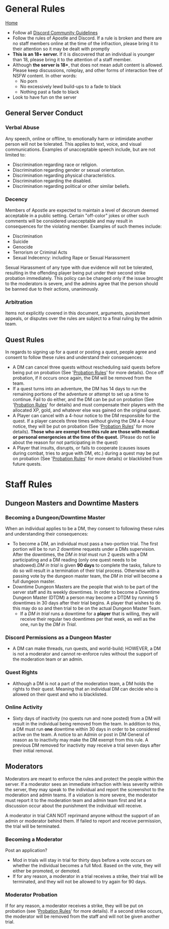 # General Rules
[Home](../11%20General/11.01%20Server%20Introduction.md)

- Follow all [Discord Community Guidelines](https://discord.com/guidelines)
- Follow the rules of Apostle and Discord. If a rule is broken and there are no staff members online at the time of the infraction, please bring it to their attention so it may be dealt with promptly
- **This is an 18+ server.** If it is discovered that an individual is younger than 18, please bring it to the attention of a staff member.
- Although **the server is 18+**, that does not mean adult content is allowed. Please keep discussions, roleplay, and other forms of interaction free of NSFW content. In other words:
    - No porn 
    - No excessively lewd build-ups to a fade to black
    - Nothing past a fade to black
- Look to have fun on the server

## General Server Conduct
### Verbal Abuse
Any speech, online or offline, to emotionally harm or intimidate another person will not be tolerated. This applies to text, voice, and visual communications. Examples of unacceptable speech include, but are not limited to: 
- Discrimination regarding race or religion. 
- Discrimination regarding gender or sexual orientation. 
- Discrimination regarding physical characteristics. 
- Discrimination regarding the disabled. 
- Discrimination regarding political or other similar beliefs.

### Decency
Members of Apostle are expected to maintain a level of decorum deemed acceptable in a public setting. Certain "off-color" jokes or other such comments will be considered unacceptable and may result in consequences for the violating member. Examples of such themes include: 
- Discrimination 
- Suicide 
- Genocide 
- Terrorism or Criminal Acts 
- Sexual Indecency: including Rape or Sexual Harassment

Sexual Harassment of any type with due evidence will not be tolerated, resulting in the offending player being put under their second strike probation immediately. This policy can be changed only if the issue brought to the moderators is severe, and the admins agree that the person should be banned due to their actions, unanimously.

### Arbitration
Items not explicitly covered in this document, arguments, punishment appeals, or disputes over the rules are subject to a final ruling by the admin team.

## Quest Rules
In regards to signing up for a quest or posting a quest, people agree and consent to follow these rules and understand their consequences:
- A DM can cancel three quests without rescheduling said quests before being put on probation (See '[Probation Rules](11.04%20Probation%20Rules.md)' for more details). Once off probation, if it occurs once again, the DM will be removed from the team. 
- If a quest turns into an adventure, the DM has 14 days to run the remaining portions of the adventure or attempt to set up a time to continue. Fail to do either, and the DM can be put on probation (See '[Probation Rules](11.04%20Probation%20Rules.md)' for details) and must compensate their players with the allocated XP, gold, and whatever else was gained on the original quest. 
- A Player can cancel with a 4-hour notice to the DM responsible for the quest. If a player cancels three times without giving the DM a 4-hour notice, they will be put on probation (See '[Probation Rules](11.04%20Probation%20Rules.md)' for more details). **Those who are exempt from this rule are those with medical or personal emergencies at the time of the quest.** (Please do not lie about the reason for not participating in the quest)
- A Player that insults, disrupts, or fails to cooperate (causes issues during combat, tries to argue with DM, etc.) during a quest may be put on probation (See '[Probation Rules](11.04%20Probation%20Rules.md)' for more details) or blacklisted from future quests. 

# Staff Rules
## Dungeon Masters and Downtime Masters

### Becoming a Dungeon/Downtime Master
When an individual applies to be a DM, they consent to following these rules and understanding their consequences:
- To become a DM, an individual must pass a two-portion trial. The first portion will be to run 2 downtime requests under a DMs supervision. After the downtimes, the *DM in trial* must run 2 quests with a DM participating and a DM reading (only one quest needs to be shadowed).*DM in trial* is given **90 days** to complete the tasks, failure to do so will result in a termination of their trial process. Otherwise with a passing vote by the dungeon master team, the *DM in trial* will become a full dungeon master.
- Downtime Dungeon Masters are the people that wish to be part of the server staff and its weekly downtimes. In order to become a Downtime Dungeon Master (DTDM) a person may become a DTDM by running 5 downtimes in 30 days after their trial begins. A player that wishes to do this may do so and then trial to be on the actual Dungeon Master Team.
    - If a *DM in trial* runs a downtime for a **player** that is willing, they will receive their regular two downtimes per that week, as well as the one, run by the *DM in Trial*.

### Discord Permissions as a Dungeon Master
- A DM can make threads, run quests, and world-build; HOWEVER, a DM is not a moderator and cannot re-enforce rules without the support of the moderation team or an admin. 

### Quest Rights
- Although a DM is not a part of the moderation team, a DM holds the rights to their quest. Meaning that an individual DM can decide who is allowed on their quest and who is blacklisted. 

### Online Activity
- Sixty days of inactivity (no quests run and none posted) from a DM will result in the individual being removed from the team. In addition to this, a DM must run **one** downtime within 30 days in order to be considered active on the team. A notice to an Admin or post in DM General of reason as to inactivity may make the DM exempt from this rule. A previous DM removed for inactivity may receive a trial seven days after their initial removal. 

## Moderators
Moderators are meant to enforce the rules and protect the people within the server. If a moderator sees an immediate infraction with less severity within the server, they may speak to the individual and report the screenshot to the moderation and admin teams. If a violation is more severe, the moderator must report it to the moderation team and admin team first and let a discussion occur about the punishment the individual will receive. 

A moderator in trial CAN NOT reprimand anyone without the support of an admin or moderator behind them. If failed to report and receive permission, the trial will be terminated.

### Becoming a Moderator
Post an application?
- Mod in trials will stay in trial for thirty days before a vote occurs on whether the individual becomes a full Mod. Based on the vote, they will either be promoted, or demoted.
- If for any reason, a moderator in a trial receives a strike, their trial will be terminated, and they will not be allowed to try again for 90 days. 

### Moderator Probation
If for any reason, a moderator receives a strike, they will be put on probation (see '[Probation Rules](11.04%20Probation%20Rules.md)' for more details). If a second strike occurs, the moderator will be removed from the staff and will not be given another trial. 
